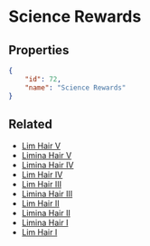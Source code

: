 # Science Rewards

<no description available>

## Properties

```json
{
    "id": 72,
    "name": "Science Rewards"
}
```

## Related

- [Lim Hair V](../items/4429-lim-hair-v.md)
- [Limina Hair V](../items/4434-limina-hair-v.md)
- [Limina Hair IV](../items/4433-limina-hair-iv.md)
- [Lim Hair IV](../items/4428-lim-hair-iv.md)
- [Lim Hair III](../items/4427-lim-hair-iii.md)
- [Limina Hair III](../items/4432-limina-hair-iii.md)
- [Lim Hair II](../items/4426-lim-hair-ii.md)
- [Limina Hair II](../items/4431-limina-hair-ii.md)
- [Limina Hair I](../items/4430-limina-hair-i.md)
- [Lim Hair I](../items/4425-lim-hair-i.md)

